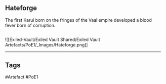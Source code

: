 ## Hateforge
The first Karui born on the fringes of the Vaal empire developed a blood fever born of corruption.
##
![[Exiled-Vault/Exiled Vault Shared/Exiled Vault Artefacts/PoE1/_Images/Hateforge.png]]

---
## Tags
#Artefact
#PoE1